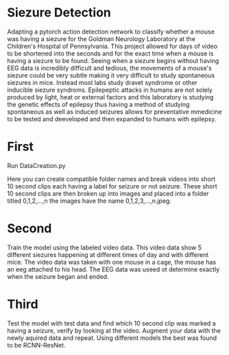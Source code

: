 # Siezure Detection

Adapting a pytorch action detection network to classify whether a mouse was having a siezure for the Goldman Neurology Laboratory at the Children's Hospital of Pennsylvania. This project allowed for days of video to be shortened into the seconds and for the exact time when a mouse is having a siezure to be found. Seeing when a siezure begins without having EEG data is incredibly difficult and tedious, the movements of a mouse's siezure could be very subtle making it very difficult to study spontaneous siezures in mice. Instead most labs study dravet syndrome or other inducible siezure syndroms. Epilepeptic attacks in humans are not solely produced by light, heat or external factors and this laboratory is studying the genetic effects of epilepsy thus having a method of studying spontaneous as well as induced seizures allows for preventative mmedicine to be tested and deeveloped and then expanded to humans with epilepsy. 

# First
Run DataCreation.py

Here you can create compatible folder names and break videos into short 10 second clips each having a label for seizure or not seizure. These short 10 second clips are then broken up into images and placed into a folder titled 0,1,2,...,n the images have the name 0,1,2,3,...,n.jpeg.

# Second
Train the model using the labeled video data. This video data show 5 different siezures happening at different times of day and with different mice. The video data was taken with one mouse in a cage, the mouse has an eeg attached to his head. The EEG data was useed ot determine exactly when the seizure began and ended. 

# Third 
Test the model with test data and find which 10 second clip was marked a having a seizure, verify by looking at the video. Augment your data with the newly
aquired data and repeat. Using different models the best was found to be RCNN-ResNet.
